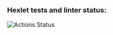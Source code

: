 ### Hexlet tests and linter status:
![Actions Status](https://github.com/Giridhar108/frontend-project-lvl1/workflows/hexlet-check/badge.svg)
